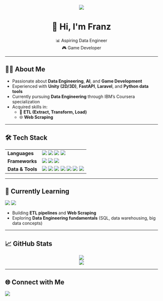 <!-- Banner -->
<p align="center">
  <img src="https://media1.tenor.com/m/ZmZ7UKIc0soAAAAC/anonymous-anonymous-bites-back.gif"/>
</p>

<h1 align="center">👋 Hi, I'm Franz</h1>

<p align="center">
  📊 Aspiring Data Engineer<br>
  🎮 Game Developer
</p>

---

<h2>🧑‍💻 About Me</h2>

<ul>
  <li>Passionate about <b>Data Engineering</b>, <b>AI</b>, and <b>Game Development</b></li>
  <li>Experienced with <b>Unity (2D/3D)</b>, <b>FastAPI</b>, <b>Laravel</b>, and <b>Python data tools</b></li>
  <li>Currently pursuing <b>Data Engineering</b> through IBM’s Coursera specialization</li>
  <li>Acquired skills in:
    <ul>
      <li>🔄 <b>ETL (Extract, Transform, Load)</b></li>
      <li>🌐 <b>Web Scraping</b></li>
    </ul>
  </li>
</ul>

---

<h2>🛠️ Tech Stack</h2>

<table>
  <tr>
    <td><b>Languages</b></td>
    <td>
      <img src="https://img.shields.io/badge/Python-3776AB?logo=python&logoColor=white"/>
      <img src="https://img.shields.io/badge/C%23-239120?logo=csharp&logoColor=white"/>
      <img src="https://img.shields.io/badge/PHP-777BB4?logo=php&logoColor=white"/>
      <img src="https://img.shields.io/badge/JavaScript-F7DF1E?logo=javascript&logoColor=black"/>
    </td>
  </tr>
  <tr>
    <td><b>Frameworks</b></td>
    <td>
      <img src="https://img.shields.io/badge/Unity-100000?logo=unity&logoColor=white"/>
      <img src="https://img.shields.io/badge/Laravel-FF2D20?logo=laravel&logoColor=white"/>
      <img src="https://img.shields.io/badge/FastAPI-009688?logo=fastapi&logoColor=white"/>
    </td>
  </tr>
  <tr>
    <td><b>Data & Tools</b></td>
    <td>
      <img src="https://img.shields.io/badge/Pandas-150458?logo=pandas&logoColor=white"/>
      <img src="https://img.shields.io/badge/Jupyter-F37626?logo=jupyter&logoColor=white"/>
      <img src="https://img.shields.io/badge/PostgreSQL-4169E1?logo=postgresql&logoColor=white"/>
      <img src="https://img.shields.io/badge/MySQL-4479A1?logo=mysql&logoColor=white"/>
      <img src="https://img.shields.io/badge/MediaPipe-4285F4?logo=google&logoColor=white"/>
      <img src="https://img.shields.io/badge/OpenCV-5C3EE8?logo=opencv&logoColor=white"/>
      <img src="https://img.shields.io/badge/SQLite-003B57?logo=sqlite&logoColor=white"/>
    </td>
  </tr>
</table>

---

<h2>📖 Currently Learning</h2>

<p>
  <img src="https://img.shields.io/badge/Coursera-0056D2?logo=coursera&logoColor=white"/>
  <img src="https://img.shields.io/badge/IBM_Data_Engineering-052FAD?logo=ibm&logoColor=white"/>
</p>

<ul>
  <li>Building <b>ETL pipelines</b> and <b>Web Scraping</b></li>
  <li>Exploring <b>Data Engineering fundamentals</b> (SQL, data warehousing, big data concepts)</li>
</ul>

---

<h2>📈 GitHub Stats</h2>

<p align="center">
  <img src="https://github-readme-streak-stats.herokuapp.com/?user=LegenDerpz&theme=tokyonight&hide_border=true"/>
  <br>
  <img src="https://github-readme-stats.vercel.app/api/top-langs/?username=LegenDerpz&layout=compact&theme=tokyonight&hide_border=true"/>
</p>

---

<h2>🌐 Connect with Me</h2>

<p>
  <a href="https://www.linkedin.com/in/franz-christian-dela-victoria-474ba6168" target="_blank">
    <img src="https://img.shields.io/badge/LinkedIn-0077B5?logo=linkedin&logoColor=white"/>
  </a>
</p>
